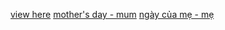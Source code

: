 

<a href="https://lukec611.github.io/origami-snake/">view here</a>
<a href="https://lukec611.github.io/origami-snake?a=1">mother's day - mum</a>
<a href="https://lukec611.github.io/origami-snake?a=2">ngày của mẹ - mẹ</a>